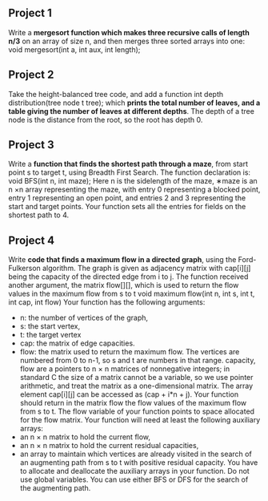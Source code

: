 ## Project 1

Write a **mergesort function which makes three recursive calls of length n/3** on an array of size n, and then merges three sorted arrays into one:
void mergesort(int a, int aux, int length);

## Project 2

Take the height-balanced tree code, and add a function
int depth distribution(tree node t tree);
which **prints the total number of leaves, and a table giving the number of leaves at
different depths**. The depth of a tree node is the distance from the root, so the root
has depth 0. 

## Project 3

Write a **function that finds the shortest path through a maze**, from start point s to target t, using Breadth First Search. The function declaration is:
void BFS(int n, int maze);
Here n is the sidelength of the maze, ∗maze is an n ×n array representing the maze, with entry 0 representing a blocked point, entry 1 representing an open point, and entries 2 and 3 representing the start and target points. Your function sets all the entries for fields on the shortest path to 4.

## Project 4

Write **code that finds a maximum flow in a directed graph**, using the Ford-Fulkerson
algorithm. The graph is given as adjacency matrix with cap[i][j] being the capacity
of the directed edge from i to j. The function received another argument, the matrix
flow[][], which is used to return the flow values in the maximum flow from s to t
void maximum flow(int n, int s, int t, int cap, int flow)
Your function has the following arguments:
- n: the number of vertices of the graph,
- s: the start vertex,
- t: the target vertex
- cap: the matrix of edge capacities.
- flow: the matrix used to return the maximum flow.
The vertices are numbered from 0 to n-1, so s and t are numbers in that range.
capacity, flow are a pointers to n × n matrices of nonnegative integers; in standard
C the size of a matrix cannot be a variable, so we use pointer arithmetic, and treat
the matrix as a one-dimensional matrix. The array element cap[i][j] can be accessed
as (cap + i*n + j). Your function should return in the matrix flow the flow values
of the maximum flow from s to t. The flow variable of your function points to space
allocated for the flow matrix.
Your function will need at least the following auxiliary arrays:
- an n × n matrix to hold the current flow,
- an n × n matrix to hold the current residual capacities,
- an array to maintain which vertices are already visited in the search of an augmenting
path from s to t with positive residual capacity.
You have to allocate and deallocate the auxiliary arrays in your function. Do not use
global variables. You can use either BFS or DFS for the search of the augmenting path.
